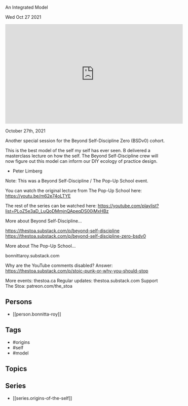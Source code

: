 

 An Integrated Model

Wed Oct 27 2021

<iframe width="560" height="315" src="https://www.youtube.com/embed/QivUf1QXtP8" title="Origins of the Self: An Integrated Model w/ Bonnitta Roy" frameborder="0" allow="accelerometer; autoplay; clipboard-write; encrypted-media; gyroscope; picture-in-picture" allowfullscreen ></iframe>

October 27th, 2021

Another special session for the Beyond Self-Discipline Zero (BSDv0) cohort.

This is the best model of the self my self has ever seen. B delivered a masterclass lecture on how the self. The Beyond Self-Discipline crew will now figure out this model can inform our DIY ecology of practice design. 

- Peter Limberg 

Note: This was a Beyond Self-Discipline / The Pop-Up School event. 

You can watch the original lecture from The Pop-Up School here: https://youtu.be/m62e74oLTYE

The rest of the series can be watched here: https://youtube.com/playlist?list=PLoZ5e3aD_LuQoDMmjnQApeqDS00iMxHBz

More about Beyond Self-Discipline...

https://thestoa.substack.com/p/beyond-self-discipline
https://thestoa.substack.com/p/beyond-self-discipline-zero-bsdv0

More about The Pop-Up School...

bonnittaroy.substack.com

Why are the YouTube comments disabled? Answer: https://thestoa.substack.com/p/stoic-punk-or-why-you-should-stop

More events: thestoa.ca
Regular updates: thestoa.substack.com
Support The Stoa: patreon.com/the_stoa

## Persons

- [[person.bonnitta-roy]]

## Tags

- #origins
- #self
- #model

## Topics



## Series

- [[series.origins-of-the-self]]


